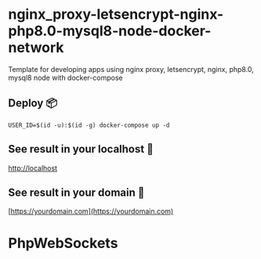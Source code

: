 # nginx_proxy-letsencrypt-nginx-php8.0-mysql8-node-docker-network

Template for developing apps using nginx proxy, letsencrypt, nginx, php8.0, mysql8 node with docker-compose

## Deploy 📦

```
USER_ID=$(id -u):$(id -g) docker-compose up -d
```

## See result in your localhost 🚀

[http://localhost](http://localhost)

## See result in your domain 🚀

[https://yourdomain.com](https://yourdomain.com)
# PhpWebSockets
